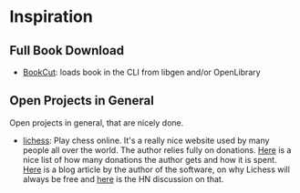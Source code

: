 # Inspiration

## Full Book Download

- [BookCut][1]: loads book in the CLI from libgen and/or OpenLibrary

## Open Projects in General

Open projects in general, that are nicely done.

- [lichess][2]: Play chess online. It's a really nice website used by many people all over the world. The author relies
  fully on donations. [Here][3] is a nice list of how many donations the author gets and how it is spent. [Here][4] is
  a blog article by the author of the software, on why Lichess will always be free and [here][5] is the HN discussion
  on that.

[1]: https://github.com/costis94/bookcut

[2]: https://lichess.org/

[3]: https://docs.google.com/spreadsheets/d/1Si3PMUJGR9KrpE5lngSkHLJKJkb0ZuI4/preview

[4]: https://lichess.org/blog/YF-ZORQAACAA89PI/why-lichess-will-always-be-free.

[5]: https://news.ycombinator.com/item?id=26910579